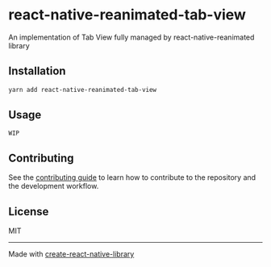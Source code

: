 # react-native-reanimated-tab-view

An implementation of Tab View fully managed by react-native-reanimated library

## Installation

```sh
yarn add react-native-reanimated-tab-view
```

## Usage

```
WIP
```

## Contributing

See the [contributing guide](CONTRIBUTING.md) to learn how to contribute to the repository and the development workflow.

## License

MIT

---

Made with [create-react-native-library](https://github.com/callstack/react-native-builder-bob)

